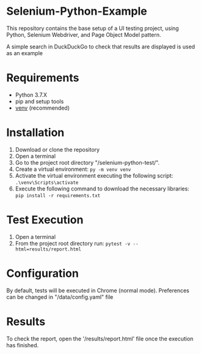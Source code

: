 # Selenium-Python-Example

This repository contains the base setup of a UI testing project,
using Python, Selenium Webdriver, and Page Object Model pattern.

A simple search in DuckDuckGo to check that results are displayed is used as an example

# Requirements

* Python 3.7.X
* pip and setup tools
* [venv](<https://packaging.python.org/guides/installing-using-pip-and-virtual-environments/>) (recommended)

# Installation

1. Download or clone the repository 
2. Open a terminal
3. Go to the project root directory "/selenium-python-test/".
4. Create a virtual environment: `py -m venv venv`
5. Activate the virtual environment executing the following script: `.\venv\Scripts\activate`
6. Execute the following command to download the necessary libraries:  `pip install -r requirements.txt`

# Test Execution

1. Open a terminal
2. From the project root directory run: `pytest -v --html=results/report.html`

# Configuration

By default, tests will be executed in Chrome (normal mode). Preferences can be changed in "/data/config.yaml" file

# Results

To check the report, open the '/results/report.html' file once the execution has finished.
   
